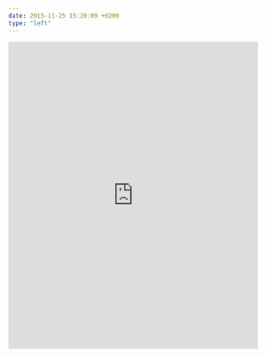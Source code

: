 ```yaml
---
date: 2015-11-25 15:20:09 +0200
type: "left"
---
```

<iframe src="https://www.facebook.com/plugins/post.php?href=https%3A%2F%2Fwww.facebook.com%2Fphoto.php%3Ffbid%3D1195992087083223%26set%3Da.101362916546151.3465.100000173280073%26type%3D3&width=500" width="500" height="614" style="border:none;overflow:hidden" scrolling="no" frameborder="0" allowTransparency="true"></iframe>
